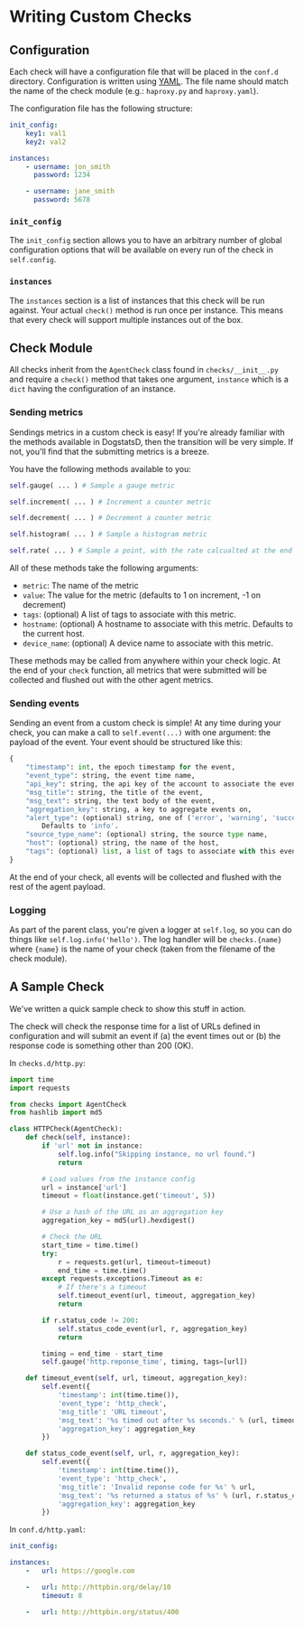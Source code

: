 # Writing Custom Checks

## Configuration

Each check will have a configuration file that will be placed in the `conf.d`
directory. Configuration is written using [YAML](http://www.yaml.org/). The
file name should match the name of the check module (e.g.: `haproxy.py` and `haproxy.yaml`).

The configuration file has the following structure:

```yaml
init_config:
    key1: val1
    key2: val2

instances:
    - username: jon_smith
      password: 1234

    - username: jane_smith
      password: 5678
```

### `init_config`

The `init_config` section allows you to have an arbitrary number of global configuration
options that will be available on every run of the check in `self.config`.

### `instances`

The `instances` section is a list of instances that this check will be run against.
Your actual `check()` method is run once per instance. This means that every check
will support multiple instances out of the box.

## Check Module

All checks inherit from the `AgentCheck` class found in `checks/__init__.py` and
require a `check()` method that takes one argument, `instance` which is a `dict`
having the configuration of an instance.

### Sending metrics

Sendings metrics in a custom check is easy! If you're already familiar with the
methods available in DogstatsD, then the transition will be very simple. If not,
you'll find that the submitting metrics is a breeze.

You have the following methods available to you:

```python
self.gauge( ... ) # Sample a gauge metric

self.increment( ... ) # Increment a counter metric

self.decrement( ... ) # Decrement a counter metric

self.histogram( ... ) # Sample a histogram metric

self.rate( ... ) # Sample a point, with the rate calcualted at the end of the check

```

All of these methods take the following arguments:

- `metric`: The name of the metric
- `value`: The value for the metric (defaults to 1 on increment, -1 on decrement)
- `tags`: (optional) A list of tags to associate with this metric.
- `hostname`: (optional) A hostname to associate with this metric. Defaults to the current host.
- `device_name`: (optional) A device name to associate with this metric.

These methods may be called from anywhere within your check logic. At the end of
your `check` function, all metrics that were submitted will be collected and flushed
out with the other agent metrics.

### Sending events

Sending an event from a custom check is simple! At any time during your check,
you can make a call to `self.event(...)` with one argument: the payload of the event.
Your event should be structured like this:

```python
{
    "timestamp": int, the epoch timestamp for the event,
    "event_type": string, the event time name,
    "api_key": string, the api key of the account to associate the event with,
    "msg_title": string, the title of the event,
    "msg_text": string, the text body of the event,
    "aggregation_key": string, a key to aggregate events on,
    "alert_type": (optional) string, one of ('error', 'warning', 'success', 'info').
        Defaults to 'info'.
    "source_type_name": (optional) string, the source type name,
    "host": (optional) string, the name of the host,
    "tags": (optional) list, a list of tags to associate with this event
}
```

At the end of your check, all events will be collected and flushed with the rest
of the agent payload.

### Logging

As part of the parent class, you're given a logger at `self.log`, so you can do
things like `self.log.info('hello')`. The log handler will be `checks.{name}`
where `{name}` is the name of your check (taken from the filename of the check
module).

## A Sample Check

We've written a quick sample check to show this stuff in action.

The check will check the response time for a list of URLs defined in configuration
and will submit an event if (a) the event times out or (b) the response code is
something other than 200 (OK).

In `checks.d/http.py`:

```python
import time
import requests

from checks import AgentCheck
from hashlib import md5

class HTTPCheck(AgentCheck):
    def check(self, instance):
        if 'url' not in instance:
            self.log.info("Skipping instance, no url found.")
            return

        # Load values from the instance config
        url = instance['url']
        timeout = float(instance.get('timeout', 5))

        # Use a hash of the URL as an aggregation key
        aggregation_key = md5(url).hexdigest()

        # Check the URL
        start_time = time.time()
        try:
            r = requests.get(url, timeout=timeout)
            end_time = time.time()
        except requests.exceptions.Timeout as e:
            # If there's a timeout
            self.timeout_event(url, timeout, aggregation_key)
            return

        if r.status_code != 200:
            self.status_code_event(url, r, aggregation_key)
            return

        timing = end_time - start_time
        self.gauge('http.reponse_time', timing, tags=[url])

    def timeout_event(self, url, timeout, aggregation_key):
        self.event({
            'timestamp': int(time.time()),
            'event_type': 'http_check',
            'msg_title': 'URL timeout',
            'msg_text': '%s timed out after %s seconds.' % (url, timeout),
            'aggregation_key': aggregation_key
        })

    def status_code_event(self, url, r, aggregation_key):
        self.event({
            'timestamp': int(time.time()),
            'event_type': 'http_check',
            'msg_title': 'Invalid reponse code for %s' % url,
            'msg_text': '%s returned a status of %s' % (url, r.status_code),
            'aggregation_key': aggregation_key
        })
```

In `conf.d/http.yaml`:

```yaml
init_config:

instances:
    -   url: https://google.com

    -   url: http://httpbin.org/delay/10
        timeout: 8

    -   url: http://httpbin.org/status/400
```
